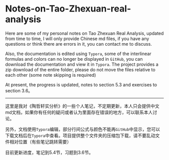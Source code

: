 # Notes-on-Tao-Zhexuan-real-analysis
Here are some of my personal notes on Tao Zhexuan Real Analysis, updated from time to time, I will only provide Chinese md files, if you have any questions or think there are errors in it, you can contact me to discuss.

Also, the documentation is edited using `Typora`, some of the interlinear formulas and colors can no longer be displayed in `GitHub`, you can download the documentation and view it in `Typora`. The project provides a zip download of the entire folder, please do not move the files relative to each other (some note skipping is required)

At present, the progress is updated, notes to section 5.3 and exercises to section 3.6。

---

这里是我对《陶哲轩实分析》的一些个人笔记，不定期更新，本人只会提供中文md文档，如果你有任何的疑问或者认为里面存在错误的地方，可以联系本人讨论。

另外，文档使用`Typora`编辑，部分行间公式与颜色不能再`GitHub`中显示，您可以下载文档后在`Typora`中查看。项目提供整个文件夹的压缩包下载，请不要乱动文件相对位置（有些笔记跳转需要）

目前更新进度，笔记到5.4节，习题到3.6节。